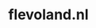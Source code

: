 ---
layout: post
title:  "flevoland.nl"
internal_url:  "/dutchgov/flevoland.nl.html"
categories: dutchgov
---